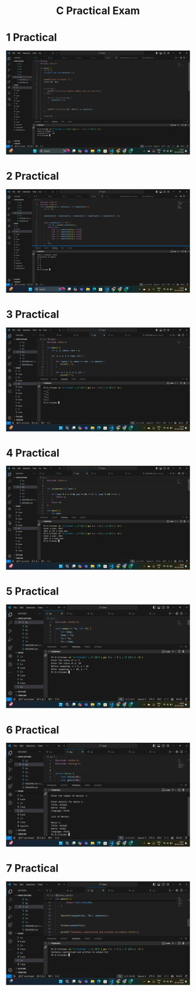 <h1 align="center"> C Practical Exam</h1>
<h1> 1 Practical </h1>

![1 Practical Image](/image/1.png)

<h1> 2 Practical </h1>

![2 Practical Image](/image/2.png)

<h1> 3 Practical </h1>

![3 Practical Image](image/3.png)

<h1> 4 Practical </h1>

![4 Practical Image](image/4.png)

<h1> 5 Practical </h1>

![5 Practical Image](image/5.png)

<h1> 6 Practical </h1>

![6 Practical Image](image/6.png)

<h1> 7 Practical </h1>

![7 Practical Image](image/7.png)